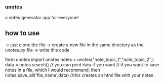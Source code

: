 ### unotes
a notes generator app for everyone!


## how to use
-> just clone the file
-> create a new file in the same directory as the unotes.py file
-> write this code

form unotes import unotes
notes = unotes("note_topic_1","note_topic_2",)
data = notes.search()
// you can print `data` if you want
// if you want to save notes in a file, which I would recommend, then
notes.save_all('file_name',data)
//this creates an html file with your notes.